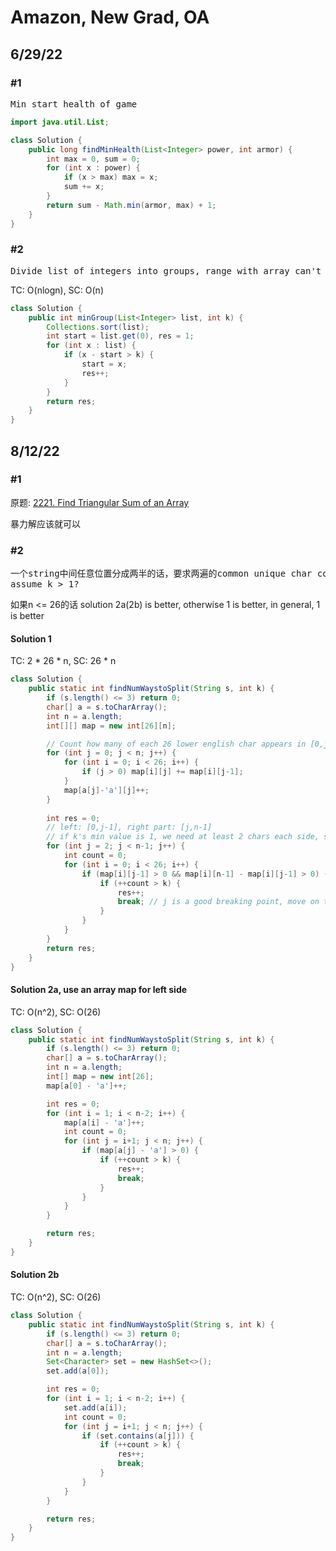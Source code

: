 # Amazon, New Grad, OA

## 6/29/22
### #1
<pre>
Min start health of game</pre>

```java
import java.util.List;

class Solution {
    public long findMinHealth(List<Integer> power, int armor) {
        int max = 0, sum = 0;
        for (int x : power) {
            if (x > max) max = x;
            sum += x;
        }
        return sum - Math.min(armor, max) + 1;
    }
}
```
### #2
<pre>
Divide list of integers into groups, range with array can't exceed k</pre>
TC: O(nlogn), SC: O(n)
```java
class Solution {
    public int minGroup(List<Integer> list, int k) {
        Collections.sort(list);
        int start = list.get(0), res = 1;
        for (int x : list) {
            if (x - start > k) {
                start = x;
                res++;
            }
        }
        return res;
    }
}
```

## 8/12/22
### #1
原题: [2221. Find Triangular Sum of an Array](https://leetcode.com/problems/find-triangular-sum-of-an-array/)

暴力解应该就可以

### #2
<pre>
一个string中间任意位置分成两半的话，要求两遍的common unique char count > k,
assume k > 1?
</pre>
如果n <= 26的话 solution 2a(2b) is better, otherwise 1 is better, in general, 1 is better
#### Solution 1
TC: 2 * 26 * n, SC: 26 * n
```java
class Solution {
    public static int findNumWaystoSplit(String s, int k) {
        if (s.length() <= 3) return 0;
        char[] a = s.toCharArray();
        int n = a.length;
        int[][] map = new int[26][n];

        // Count how many of each 26 lower english char appears in [0,j] 
        for (int j = 0; j < n; j++) {
            for (int i = 0; i < 26; i++) {
                if (j > 0) map[i][j] += map[i][j-1];
            }
            map[a[j]-'a'][j]++;
        }
        
        int res = 0;
        // left: [0,j-1], right part: [j,n-1]
        // if k's min value is 1, we need at least 2 chars each side, so scan bound: [2,n-1)
        for (int j = 2; j < n-1; j++) {
            int count = 0;
            for (int i = 0; i < 26; i++) {
                if (map[i][j-1] > 0 && map[i][n-1] - map[i][j-1] > 0) {
                    if (++count > k) {
                        res++;
                        break; // j is a good breaking point, move on to next
                    }
                }
            }
        }
        return res;
    }
}
```
#### Solution 2a, use an array map for left side
TC: O(n^2), SC: O(26)
```java
class Solution {
    public static int findNumWaystoSplit(String s, int k) {
        if (s.length() <= 3) return 0;
        char[] a = s.toCharArray();
        int n = a.length;
        int[] map = new int[26];
        map[a[0] - 'a']++;

        int res = 0;
        for (int i = 1; i < n-2; i++) {
            map[a[i] - 'a']++;
            int count = 0;
            for (int j = i+1; j < n; j++) {
                if (map[a[j] - 'a'] > 0) {
                    if (++count > k) {
                        res++;
                        break;
                    }
                }
            }
        }

        return res;
    }
}
```

#### Solution 2b
TC: O(n^2), SC: O(26)
```java
class Solution {
    public static int findNumWaystoSplit(String s, int k) {
        if (s.length() <= 3) return 0;
        char[] a = s.toCharArray();
        int n = a.length;
        Set<Character> set = new HashSet<>();
        set.add(a[0]);

        int res = 0;
        for (int i = 1; i < n-2; i++) {
            set.add(a[i]);
            int count = 0;
            for (int j = i+1; j < n; j++) {
                if (set.contains(a[j])) {
                    if (++count > k) {
                        res++;
                        break;
                    }
                }
            }
        }

        return res;
    }
}
```